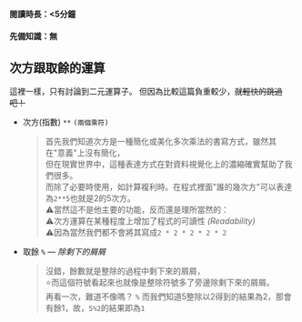 #### 閱讀時長：<5分鐘
#### 先備知識：無

## 次方跟取餘的運算

這裡一樣，只有討論到二元運算子。
但因為比較這篇負重較少，~~就輕快的跳過吧！~~  

- 次方(指數) `**` `(兩個乘符)`
  > 首先我們知道次方是一種簡化或美化多次乘法的書寫方式，雖然其在"意義"上沒有簡化，  
  > 但在現實世界中，這種表達方式在對資料視覺化上的濃縮確實幫助了我們很多。  
  > 而除了必要時使用，如計算複利時。在程式裡面"誰的幾次方"可以表達為`2**5`也就是2的5次方。  
  > ⚠️當然這不是他主要的功能，反而還是理所當然的：  
  > ⚠️次方運算在某種程度上增加了程式的可讀性 _(Readability)_  
  > ⚠️因為當然我們都不會將其寫成`2 * 2 * 2 * 2 * 2`

- 取餘 `%` — _除剩下的屑屑_
  > 沒錯，餘數就是整除的過程中剩下來的屑屑，  
  > ⭐而這個符號看起來也就像是整除符號多了旁邊除剩下來的屑屑。  
  > 再看一次，難道不像嗎？ `%`
  > 而我們知道5整除以2得到的結果為2，那會有餘1，故，`5%2`的結果即為`1`
